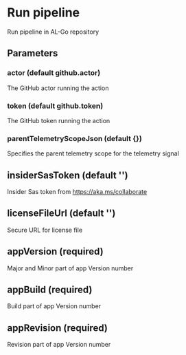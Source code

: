 # Run pipeline
Run pipeline in AL-Go repository
## Parameters
### actor (default github.actor)
The GitHub actor running the action
### token (default github.token)
The GitHub token running the action
### parentTelemetryScopeJson (default {})
Specifies the parent telemetry scope for the telemetry signal
## insiderSasToken (default '')
Insider Sas token from https://aka.ms/collaborate
## licenseFileUrl (default '')
Secure URL for license file
## appVersion (required)
Major and Minor part of app Version number
## appBuild (required)
Build part of app Version number
## appRevision (required)
Revision part of app Version number
